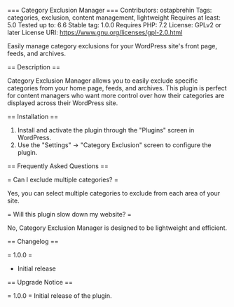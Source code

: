 === Category Exclusion Manager ===
Contributors: ostapbrehin
Tags: categories, exclusion, content management, lightweight
Requires at least: 5.0
Tested up to: 6.6
Stable tag: 1.0.0
Requires PHP: 7.2
License: GPLv2 or later
License URI: https://www.gnu.org/licenses/gpl-2.0.html

Easily manage category exclusions for your WordPress site's front page, feeds, and archives.

== Description ==

Category Exclusion Manager allows you to easily exclude specific categories from your home page, feeds, and archives.
This plugin is perfect for content managers who want more control over how their categories are displayed across their
WordPress site.

== Installation ==

1. Install and activate the plugin through the "Plugins" screen in WordPress.
2. Use the "Settings" -> "Category Exclusion" screen to configure the plugin.

== Frequently Asked Questions ==

= Can I exclude multiple categories? =

Yes, you can select multiple categories to exclude from each area of your site.

= Will this plugin slow down my website? =

No, Category Exclusion Manager is designed to be lightweight and efficient.

== Changelog ==

= 1.0.0 =

* Initial release

== Upgrade Notice ==

= 1.0.0 =
Initial release of the plugin.
